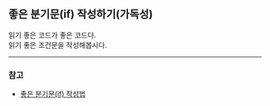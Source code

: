 ## 좋은 분기문(if) 작성하기(가독성)

읽기 좋은 코드가 좋은 코드다.  
읽기 좋은 조건문을 작성해봅시다.

---

### 참고
- [좋은 분기문(if) 작성법](http://redutan.github.io/2016/04/01/good-if)
